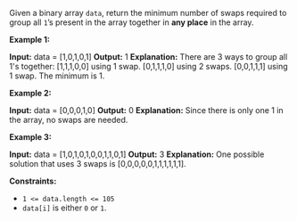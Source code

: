 Given a binary array `data`, return the minimum number of swaps required to group all `1`’s present in the array together in **any place** in the array.

**Example 1:**

**Input:** data = \[1,0,1,0,1\]
**Output:** 1
**Explanation:** There are 3 ways to group all 1's together:
\[1,1,1,0,0\] using 1 swap.
\[0,1,1,1,0\] using 2 swaps.
\[0,0,1,1,1\] using 1 swap.
The minimum is 1.

**Example 2:**

**Input:** data = \[0,0,0,1,0\]
**Output:** 0
**Explanation:** Since there is only one 1 in the array, no swaps are needed.

**Example 3:**

**Input:** data = \[1,0,1,0,1,0,0,1,1,0,1\]
**Output:** 3
**Explanation:** One possible solution that uses 3 swaps is \[0,0,0,0,0,1,1,1,1,1,1\].

**Constraints:**

*   `1 <= data.length <= 105`
*   `data[i]` is either `0` or `1`.